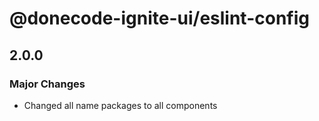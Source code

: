 # @donecode-ignite-ui/eslint-config

## 2.0.0

### Major Changes

- Changed all name packages to all components
